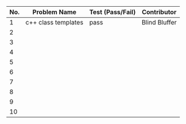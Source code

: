 
|No.| Problem Name       | Test (Pass/Fail) | Contributor |  
|---|--------------------|------------------|-------------|  
| 1 |c++ class templates |   pass           |Blind Bluffer|  
| 2 |                    |                  |             |  
| 3 |                    |                  |             |  
| 4 |                    |                  |             |  
| 5 |                    |                  |             |  
| 6 |                    |                  |             |  
| 7 |                    |                  |             |  
| 8 |                    |                  |             |  
| 9 |                    |                  |             |  
| 10|                    |                  |             |  
